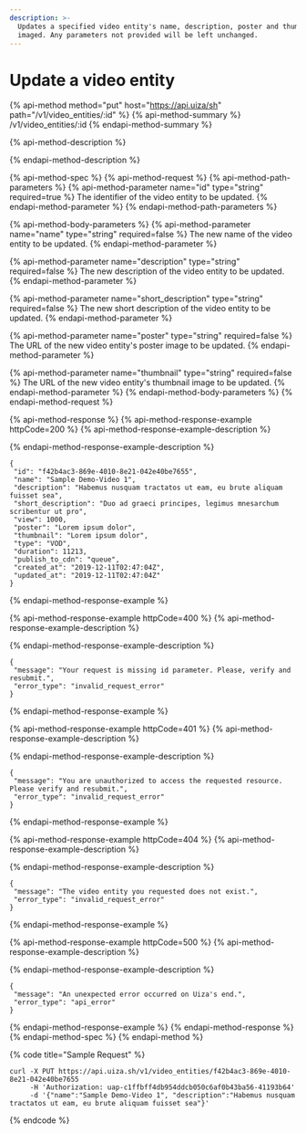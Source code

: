 ```yaml
---
description: >-
  Updates a specified video entity's name, description, poster and thumbnail
  imaged. Any parameters not provided will be left unchanged.
---
```


# Update a video entity

{% api-method method="put" host="https://api.uiza/sh" path="/v1/video\_entities/:id" %}
{% api-method-summary %}
/v1/video\_entities/:id
{% endapi-method-summary %}

{% api-method-description %}

{% endapi-method-description %}

{% api-method-spec %}
{% api-method-request %}
{% api-method-path-parameters %}
{% api-method-parameter name="id" type="string" required=true %}
The identifier of the video entity to be updated.
{% endapi-method-parameter %}
{% endapi-method-path-parameters %}

{% api-method-body-parameters %}
{% api-method-parameter name="name" type="string" required=false %}
The new name of the video entity to be updated.
{% endapi-method-parameter %}

{% api-method-parameter name="description" type="string" required=false %}
The new description of the video entity to be updated.
{% endapi-method-parameter %}

{% api-method-parameter name="short\_description" type="string" required=false %}
The new short description of the video entity to be updated.
{% endapi-method-parameter %}

{% api-method-parameter name="poster" type="string" required=false %}
The URL of the new video entity's poster image to be updated.
{% endapi-method-parameter %}

{% api-method-parameter name="thumbnail" type="string" required=false %}
The URL of the new video entity's thumbnail image to be updated.
{% endapi-method-parameter %}
{% endapi-method-body-parameters %}
{% endapi-method-request %}

{% api-method-response %}
{% api-method-response-example httpCode=200 %}
{% api-method-response-example-description %}

{% endapi-method-response-example-description %}

```
{
 "id": "f42b4ac3-869e-4010-8e21-042e40be7655",
 "name": "Sample Demo-Video 1",
 "description": "Habemus nusquam tractatos ut eam, eu brute aliquam fuisset sea",
 "short_description": "Duo ad graeci principes, legimus mnesarchum scribentur ut pro",
 "view": 1000,
 "poster": "Lorem ipsum dolor",
 "thumbnail": "Lorem ipsum dolor",
 "type": "VOD",
 "duration": 11213,
 "publish_to_cdn": "queue",
 "created_at": "2019-12-11T02:47:04Z",
 "updated_at": "2019-12-11T02:47:04Z"
}
```
{% endapi-method-response-example %}

{% api-method-response-example httpCode=400 %}
{% api-method-response-example-description %}

{% endapi-method-response-example-description %}

```
{
 "message": "Your request is missing id parameter. Please, verify and resubmit.",
 "error_type": "invalid_request_error"
}
```
{% endapi-method-response-example %}

{% api-method-response-example httpCode=401 %}
{% api-method-response-example-description %}

{% endapi-method-response-example-description %}

```
{
 "message": "You are unauthorized to access the requested resource. Please verify and resubmit.",
 "error_type": "invalid_request_error"
}
```
{% endapi-method-response-example %}

{% api-method-response-example httpCode=404 %}
{% api-method-response-example-description %}

{% endapi-method-response-example-description %}

```
{
 "message": "The video entity you requested does not exist.",
 "error_type": "invalid_request_error"
}
```
{% endapi-method-response-example %}

{% api-method-response-example httpCode=500 %}
{% api-method-response-example-description %}

{% endapi-method-response-example-description %}

```
{
 "message": "An unexpected error occurred on Uiza's end.",
 "error_type": "api_error"
}
```
{% endapi-method-response-example %}
{% endapi-method-response %}
{% endapi-method-spec %}
{% endapi-method %}

{% code title="Sample Request" %}
```text
curl -X PUT https://api.uiza.sh/v1/video_entities/f42b4ac3-869e-4010-8e21-042e40be7655 
     -H 'Authorization: uap-c1ffbff4db954ddcb050c6af0b43ba56-41193b64' 
     -d '{"name":"Sample Demo-Video 1", "description":"Habemus nusquam tractatos ut eam, eu brute aliquam fuisset sea"}'
```
{% endcode %}

